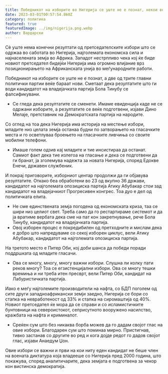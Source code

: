 ```yaml
---
title: Победникот на изборите во Нигерија се уште не е познат, некои веќе бараат нови
date: 2023-03-01T00:57:54.860Z
category: политика
featured: true
featuredImage: ../img/nigerija.png.webp
author: Вардарски
---
```


Сè уште нема конечни резултати од претседателските избори што се одржаа во саботата во Нигерија, најголемата економска сила и најнаселената земја во Африка. Западот нестрпливо чека кој ќе биде новиот претседател бидејќи Нигерија има огромно влијание врз позиционирањето на Африканската унија во меѓународните работи.

Победникот на изборите се уште не е познат, а две од трите главни политички партии веќе бараат нови. Сметаат дека резултатите што ги води кандидатот на владејачката партија Бола Тинубу се фалсификувани.

- Се гледа дека резултатите се сменети. Имаме евиденција каде не се одржани изборите, а резултатите се веќе подготвени, изјави Дино Мелаје, претставник на Демократската партија на народите.

Со оглед на тоа дека Нигерија има историја на местење избори, младите низ целата земја останаа будни по затворањето на гласачките места и го осветлуваа броењето на гласачките ливчиња со своите мобилни телефони.

- Имаше голем одзив кај младите и тие инсистираа да останат. Самиот факт дека тие излегоа на гласање и дека се подготвени да ги бранат, ја зголемува надежта за новата Нигерија, според Едокве Енечи, државен службеник.

И покрај приговорите, изборниот центар продолжи да ги објавува резултатите. Откако беа обработени во 23 од вкупно 36 држави, кандидатот на најголемата опозициска партија Атику Абубакар стои зад кандидатот на владејачкиот Прогресивен конгрес. Тоа дуо е дел од политичката елита.

- Не сме единствената земја погодена од економската криза, таа се шири низ целиот свет. Треба само да го рестартираме системот и да ја вратиме вербата дека сме на пат кон закрепнување, рече Бола Тинубу, кандидатот на владејачката партија.
- Овој изборен процес е покредибилен од претходните и мислам дека е добро што напредуваме со секој изборен циклус, вели Атику Абубакар, кандидатот на најголемата опозициска партија.

На третото место е Питер Оби, кој доби шанса да победи поради поддршката од младите гласачи.

- Ова се многу, многу, многу важни избори. Слушна ли колку пати реков многу? Тоа се егзистенцијални избори. Ова се многу тешки времиња и ни треба итен пресврт, вели Питер Оби, кандидат на Лабуристичката партија.

Иако е меѓу најголемите производители на нафта, со БДП поголем од сите други западноафрикански земји заедно, Нигерија се бори со стапка на невработеност од 33% и стапка на сиромаштија од 40%. Новиот претседател ќе мора да се справи и со исламистичките бунтовници на североистокот, сеприсутното вооружено насилство, кражбата на нафта и криминалот.

- Среќен сум што без никаква борба можев да го дадам својот глас на овие избори. Благодарен сум што поминаа мирно. Пристигнав, тивко застанав со другите во ред и кога дојде редот го дадов својот глас, изјави Анаедум Џон.

Овие избори се важни и први на кои ниту еден кандидат не беше член на воената диктатура која владееше со Нигерија пред 2000 година, што покажува, според аналитичарите, дека земјата е подготвена за чекор кон вистинска демократија.
